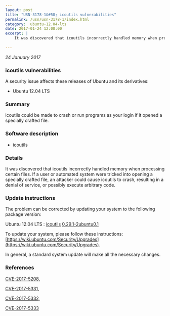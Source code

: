 ```yaml
---
layout: post
title: "USN-3178-1&#58; icoutils vulnerabilities"
permalink: /usn/usn-3178-1/index.html
category:  ubuntu-12.04-lts
date: 2017-01-24 12:00:00
excerpt: |
    It was discovered that icoutils incorrectly handled memory when processing certain files. If a user or automated system were tricked into opening a specially crafted file, an attacker could cause icoutils to crash, resulting in a denial of service, or possibly execute arbitrary code. 
    
--- 
```

 
 

*24 January 2017*

### icoutils vulnerabilities

A security issue affects these releases of Ubuntu and its derivatives:

* Ubuntu 12.04 LTS

### Summary

icoutils could be made to crash or run programs as your login if it opened a specially crafted file.

### Software description

* icoutils 

### Details

It was discovered that icoutils incorrectly handled memory when processing certain files. If a user or automated system were tricked into opening a specially crafted file, an attacker could cause icoutils to crash, resulting in a denial of service, or possibly execute arbitrary code. 

### Update instructions

The problem can be corrected by updating your system to the following package version:

Ubuntu 12.04 LTS
 : [icoutils](https://launchpad.net/ubuntu/+source/icoutils) <span> [0.29.1-2ubuntu0.1](https://launchpad.net/ubuntu/+source/icoutils/0.29.1-2ubuntu0.1) </span> 

To update your system, please follow these instructions: [https://wiki.ubuntu.com/Security/Upgrades](https://wiki.ubuntu.com/Security/Upgrades).

In general, a standard system update will make all the necessary changes. 

### References

 
 [CVE-2017-5208](http://people.ubuntu.com/~ubuntu-security/cve/CVE-2017-5208), 

 [CVE-2017-5331](http://people.ubuntu.com/~ubuntu-security/cve/CVE-2017-5331), 

 [CVE-2017-5332](http://people.ubuntu.com/~ubuntu-security/cve/CVE-2017-5332), 

 [CVE-2017-5333](http://people.ubuntu.com/~ubuntu-security/cve/CVE-2017-5333)
 

